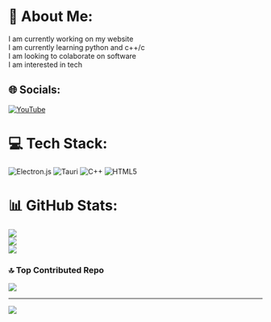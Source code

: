 # 💫 About Me:
I am currently working on my website<br>I am currently learning python and c++/c<br>I am looking to colaborate on software<br>I am interested in tech<br>


## 🌐 Socials:
[![YouTube](https://img.shields.io/badge/YouTube-%23FF0000.svg?logo=YouTube&logoColor=white)](https://youtube.com/@https://www.youtube.com/channel/UCPah08Spn6Ao9h7ZMbqZ0gA) 

# 💻 Tech Stack:
![Electron.js](https://img.shields.io/badge/Electron-191970?style=for-the-badge&logo=Electron&logoColor=white) ![Tauri](https://img.shields.io/badge/tauri-%2324C8DB.svg?style=for-the-badge&logo=tauri&logoColor=%23FFFFFF) ![C++](https://img.shields.io/badge/c++-%2300599C.svg?style=for-the-badge&logo=c%2B%2B&logoColor=white) ![HTML5](https://img.shields.io/badge/html5-%23E34F26.svg?style=for-the-badge&logo=html5&logoColor=white)
# 📊 GitHub Stats:
![](https://github-readme-stats.vercel.app/api?username=TopDutchTech&theme=dark&hide_border=false&include_all_commits=true&count_private=true)<br/>
![](https://github-readme-streak-stats.herokuapp.com/?user=TopDutchTech&theme=dark&hide_border=false)<br/>
![](https://github-readme-stats.vercel.app/api/top-langs/?username=TopDutchTech&theme=dark&hide_border=false&include_all_commits=true&count_private=true&layout=compact)

### 🔝 Top Contributed Repo
![](https://github-contributor-stats.vercel.app/api?username=TopDutchTech&limit=5&theme=dark&combine_all_yearly_contributions=true)

---
[![](https://visitcount.itsvg.in/api?id=TopDutchTech&icon=0&color=0)](https://visitcount.itsvg.in)

<!-- Proudly created with GPRM ( https://gprm.itsvg.in ) -->
